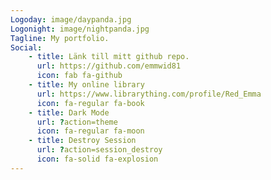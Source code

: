 ```yaml
---
Logoday: image/daypanda.jpg
Logonight: image/nightpanda.jpg
Tagline: My portfolio.
Social:
    - title: Länk till mitt github repo.
      url: https://github.com/emmwid81
      icon: fab fa-github
    - title: My online library
      url: https://www.librarything.com/profile/Red_Emma
      icon: fa-regular fa-book
    - title: Dark Mode
      url: ?action=theme
      icon: fa-regular fa-moon
    - title: Destroy Session
      url: ?action=session_destroy
      icon: fa-solid fa-explosion
---
```

